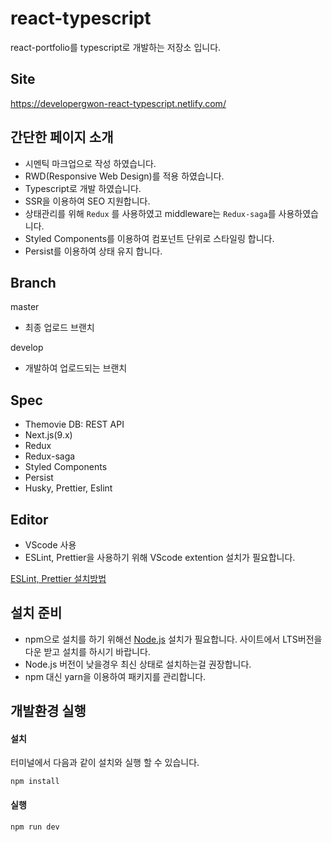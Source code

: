 # react-typescript

react-portfolio를 typescript로 개발하는 저장소 입니다.

## Site

https://developergwon-react-typescript.netlify.com/

## 간단한 페이지 소개

- 시멘틱 마크업으로 작성 하였습니다.
- RWD(Responsive Web Design)를 적용 하였습니다.
- Typescript로 개발 하였습니다.
- SSR을 이용하여 SEO 지원합니다.
- 상태관리를 위해 `Redux` 를 사용하였고 middleware는 `Redux-saga`를 사용하였습니다.
- Styled Components를 이용하여 컴포넌트 단위로 스타일링 합니다.
- Persist를 이용하여 상태 유지 합니다.

## Branch

master

- 최종 업로드 브랜치

develop

- 개발하여 업로드되는 브랜치

## Spec

- Themovie DB: REST API
- Next.js(9.x)
- Redux
- Redux-saga
- Styled Components
- Persist
- Husky, Prettier, Eslint

## Editor

- VScode 사용
- ESLint, Prettier을 사용하기 위해 VScode extention 설치가 필요합니다.

[ESLint, Prettier 설치방법](https://velog.io/@velopert/eslint-and-prettier-in-react)

## 설치 준비

- npm으로 설치를 하기 위해선 [Node.js](https://nodejs.org/ko/) 설치가 필요합니다. 사이트에서 LTS버전을 다운 받고 설치를 하시기 바랍니다.
- Node.js 버전이 낮을경우 최신 상태로 설치하는걸 권장합니다.
- npm 대신 yarn을 이용하여 패키지를 관리합니다.

## 개발환경 실행

#### 설치

터미널에서 다음과 같이 설치와 실행 할 수 있습니다.

```
npm install
```

#### 실행

```
npm run dev
```

